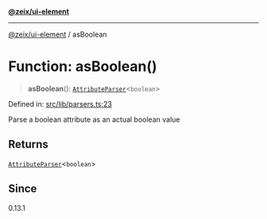 [**@zeix/ui-element**](../README.md)

***

[@zeix/ui-element](../globals.md) / asBoolean

# Function: asBoolean()

> **asBoolean**(): [`AttributeParser`](../type-aliases/AttributeParser.md)\<`boolean`\>

Defined in: [src/lib/parsers.ts:23](https://github.com/zeixcom/ui-element/blob/dca68975dbf6990768dc34ee0f32fba5091cee2d/src/lib/parsers.ts#L23)

Parse a boolean attribute as an actual boolean value

## Returns

[`AttributeParser`](../type-aliases/AttributeParser.md)\<`boolean`\>

## Since

0.13.1
